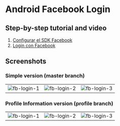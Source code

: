 # Android Facebook Login

## Step-by-step tutorial and video

1. [Configurar el SDK Facebook](https://alvarez.tech/labs/android-config-sdk-facebook)
2. [Login con Facebook](https://alvarez.tech/labs/android-login-facebook)

## Screenshots

### Simple version (master branch)

<table border="0">
<tr>
<td>
<img alt="fb-login-1" src="https://cloud.githubusercontent.com/assets/1444991/26755246/7a9008a0-4857-11e7-81bc-8fb98ff3ffb8.png">
</td>
<td>
<img alt="fb-login-2" src="https://cloud.githubusercontent.com/assets/1444991/26755247/7a98b298-4857-11e7-857d-dde107b03ae2.png">
</td>
<td>
<img alt="fb-login-3" src="https://cloud.githubusercontent.com/assets/1444991/26755245/7a74b38e-4857-11e7-83bb-09f9bf801c66.png">
</td>
</tr>
</table>

### Profile Information version (profile branch)

<table border="0">
<tr>
<td>
<img alt="fb-login-1" src="https://cloud.githubusercontent.com/assets/1444991/26755246/7a9008a0-4857-11e7-81bc-8fb98ff3ffb8.png">
</td>
<td>
<img alt="fb-login-2" src="https://cloud.githubusercontent.com/assets/1444991/26755247/7a98b298-4857-11e7-857d-dde107b03ae2.png">
</td>
<td>
<img alt="fb-login-3" src="https://cloud.githubusercontent.com/assets/1444991/26756092/45a67be4-4869-11e7-886a-360266ca5749.png">
</td>
</tr>
</table>
